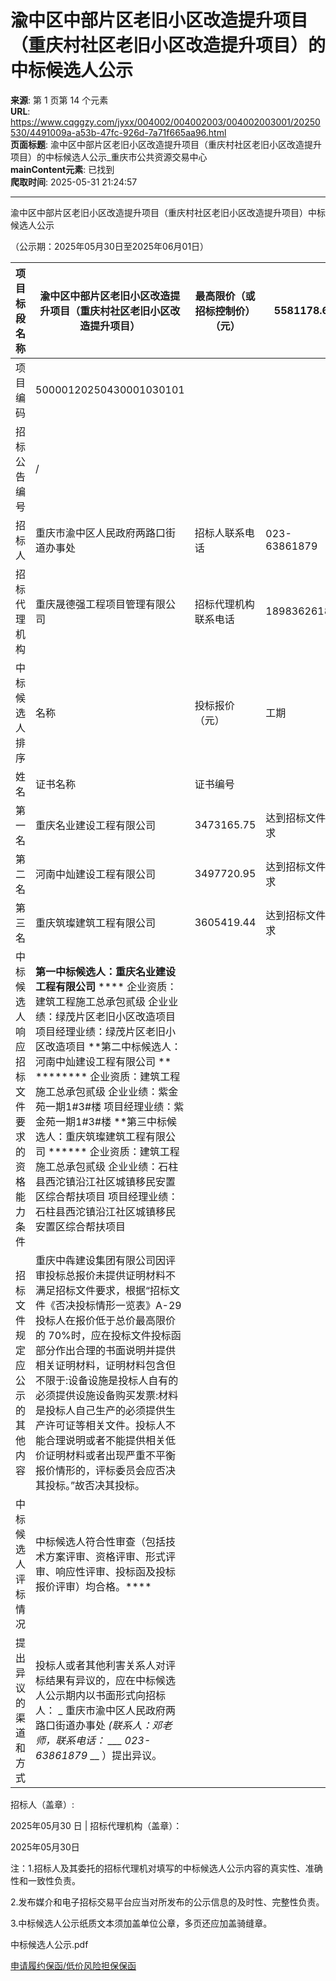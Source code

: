 # 渝中区中部片区老旧小区改造提升项目（重庆村社区老旧小区改造提升项目）的中标候选人公示

**来源**: 第 1 页第 14 个元素  
**URL**: https://www.cqggzy.com/jyxx/004002/004002003/004002003001/20250530/4491009a-a53b-47fc-926d-7a71f665aa96.html  
**页面标题**: 渝中区中部片区老旧小区改造提升项目（重庆村社区老旧小区改造提升项目）的中标候选人公示_重庆市公共资源交易中心  
**mainContent元素**: 已找到  
**爬取时间**: 2025-05-31 21:24:57

---

渝中区中部片区老旧小区改造提升项目（重庆村社区老旧小区改造提升项目）中标候选人公示

（公示期：2025年05月30日至2025年06月01日）

项目标段名称 |  渝中区中部片区老旧小区改造提升项目（重庆村社区老旧小区改造提升项目） |  最高限价（或招标控制价）（元） |  5581178.6  
---|---|---|---  
项目编码 |  50000120250430001030101  
招标公告编号 |  /  
招标人 |  重庆市渝中区人民政府两路口街道办事处 |  招标人联系电话 |  023-63861879  
招标代理机构 |  重庆晟德强工程项目管理有限公司 |  招标代理机构联系电话 |  18983626189  
中标候选人排序 |  名称 |  投标报价（元） |  工期 |  质量 |  拟任项目经理  
姓名 |  证书名称 |  证书编号  
第一名 |  重庆名业建设工程有限公司 |  3473165.75 |  达到招标文件要求 |  达到招标文件要求 |  熊维 |  建造师注册证 |  渝2502020202101977  
第二名 |  河南中灿建设工程有限公司 |  3497720.95 |  达到招标文件要求 |  达到招标文件要求 |  李景献 |  建造师注册证 |  豫1412015201520334  
第三名 |  重庆筑璨建筑工程有限公司 |  3605419.44 |  达到招标文件要求 |  达到招标文件要求 |  田蜜 |  建造师注册证 |  渝1502015202001996  
中标候选人响应招标文件要求的资格能力条件 |  **第一中标候选人：重庆名业建设工程有限公司** **** 企业资质：建筑工程施工总承包贰级 企业业绩：绿茂片区老旧小区改造项目 项目经理业绩：绿茂片区老旧小区改造项目 **第二中标候选人：河南中灿建设工程有限公司 ** ******** 企业资质：建筑工程施工总承包贰级 企业业绩：紫金苑一期1#3#楼  项目经理业绩：紫金苑一期1#3#楼  **第三中标候选人：重庆筑璨建筑工程有限公司 ****** 企业资质：建筑工程施工总承包贰级 企业业绩：石柱县西沱镇沿江社区城镇移民安置区综合帮扶项目 项目经理业绩：石柱县西沱镇沿江社区城镇移民安置区综合帮扶项目  
招标文件规定应公示的其他内容 |  重庆中犇建设集团有限公司因评审投标总报价未提供证明材料不满足招标文件要求，根据“招标文件《否决投标情形一览表》A-29 投标人在报价低于总价最高限价的 70%时，应在投标文件投标函部分作出合理的书面说明并提供相关证明材料，证明材料包含但不限于:设备设施是投标人自有的必须提供设施设备购买发票:材料是投标人自己生产的必须提供生产许可证等相关文件。投标人不能合理说明或者不能提供相关低价证明材料或者出现严重不平衡报价情形的，评标委员会应否决其投标。”故否决其投标。  
中标候选人评标情况 |  中标候选人符合性审查（包括技术方案评审、资格评审、形式评审、响应性评审、投标函及投标报价评审）均合格。****  
提出异议的渠道和方式 |  投标人或者其他利害关系人对评标结果有异议的，应在中标候选人公示期内以书面形式向招标人： _ 重庆市渝中区人民政府两路口街道办事处 _(联系人：邓老师，联系电话： ___ 023-63861879_ __ ）提出异议。  
招标人（盖章）:    
  
  
  
  
  
2025年05月30 日 |  招标代理机构（盖章）：   
  
  
  
  
  
2025年05月30日  
  
注：1.招标人及其委托的招标代理机对填写的中标候选人公示内容的真实性、准确性和一致性负责。

2.发布媒介和电子招标交易平台应当对所发布的公示信息的及时性、完整性负责。

3.中标候选人公示纸质文本须加盖单位公章，多页还应加盖骑缝章。

  
  
  
中标候选人公示.pdf    
  
[ 申请履约保函/低价风险担保保函 ](https://jrfw.jszx.cqggzy.com/financeplatform/index.html)

